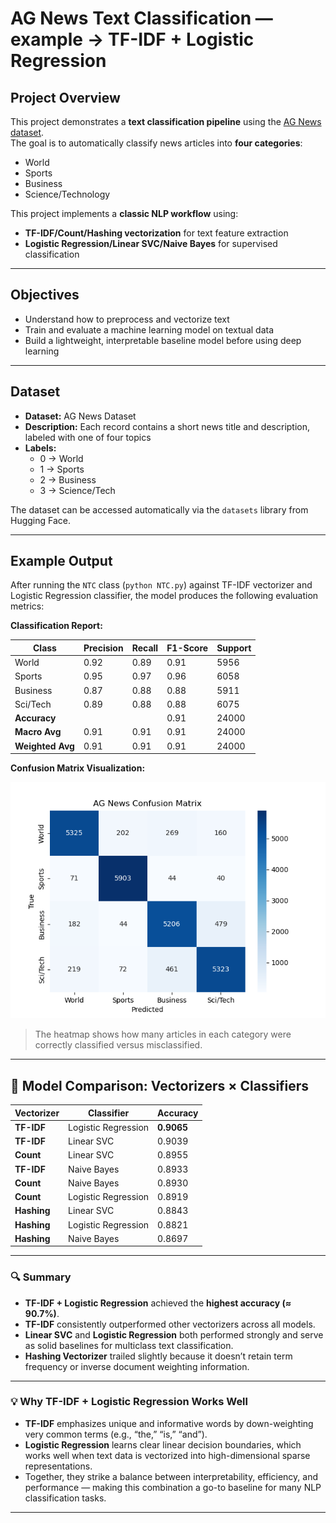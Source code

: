 # AG News Text Classification — example -> TF-IDF + Logistic Regression

## Project Overview
This project demonstrates a **text classification pipeline** using the [AG News dataset](https://www.kaggle.com/datasets/amananandrai/ag-news-classification-dataset).  
The goal is to automatically classify news articles into **four categories**:
- World
- Sports
- Business
- Science/Technology

This project implements a **classic NLP workflow** using:
- **TF-IDF/Count/Hashing vectorization** for text feature extraction
- **Logistic Regression/Linear SVC/Naive Bayes** for supervised classification

---

## Objectives
- Understand how to preprocess and vectorize text
- Train and evaluate a machine learning model on textual data
- Build a lightweight, interpretable baseline model before using deep learning

---

## Dataset
- **Dataset:** AG News Dataset  
- **Description:** Each record contains a short news title and description, labeled with one of four topics  
- **Labels:**
  - 0 → World  
  - 1 → Sports  
  - 2 → Business  
  - 3 → Science/Tech  

The dataset can be accessed automatically via the `datasets` library from Hugging Face.

---

## Example Output

After running the `NTC` class (`python NTC.py`) against TF-IDF vectorizer and Logistic Regression classifier, the model produces the following evaluation metrics:

**Classification Report:**

| Class       | Precision | Recall | F1-Score | Support |
|------------|-----------|--------|----------|--------|
| World      | 0.92      | 0.89   | 0.91     | 5956   |
| Sports     | 0.95      | 0.97   | 0.96     | 6058   |
| Business   | 0.87      | 0.88   | 0.88     | 5911   |
| Sci/Tech   | 0.89      | 0.88   | 0.88     | 6075   |
| **Accuracy**   | | | 0.91     | 24000  |
| **Macro Avg**  | 0.91      | 0.91   | 0.91     | 24000  |
| **Weighted Avg** | 0.91  | 0.91   | 0.91     | 24000  |

**Confusion Matrix Visualization:**

![Confusion Matrix](images/confusion_matrix_logreg.png)

> The heatmap shows how many articles in each category were correctly classified versus misclassified.

---

## 🧠 Model Comparison: Vectorizers × Classifiers

| Vectorizer | Classifier           | Accuracy |
|-------------|----------------------|-----------|
| **TF-IDF**  | Logistic Regression  | **0.9065** |
| **TF-IDF**  | Linear SVC           | 0.9039 |
| **Count**   | Linear SVC           | 0.8955 |
| **TF-IDF**  | Naive Bayes          | 0.8933 |
| **Count**   | Naive Bayes          | 0.8930 |
| **Count**   | Logistic Regression  | 0.8919 |
| **Hashing** | Linear SVC           | 0.8843 |
| **Hashing** | Logistic Regression  | 0.8821 |
| **Hashing** | Naive Bayes          | 0.8697 |

---

### 🔍 Summary

- **TF-IDF + Logistic Regression** achieved the **highest accuracy (≈ 90.7%)**.  
- **TF-IDF** consistently outperformed other vectorizers across all models.  
- **Linear SVC** and **Logistic Regression** both performed strongly and serve as solid baselines for multiclass text classification.  
- **Hashing Vectorizer** trailed slightly because it doesn’t retain term frequency or inverse document weighting information.

---

### 💡 Why TF-IDF + Logistic Regression Works Well

- **TF-IDF** emphasizes unique and informative words by down-weighting very common terms (e.g., “the,” “is,” “and”).  
- **Logistic Regression** learns clear linear decision boundaries, which works well when text data is vectorized into high-dimensional sparse representations.  
- Together, they strike a balance between interpretability, efficiency, and performance — making this combination a go-to baseline for many NLP classification tasks.

---

